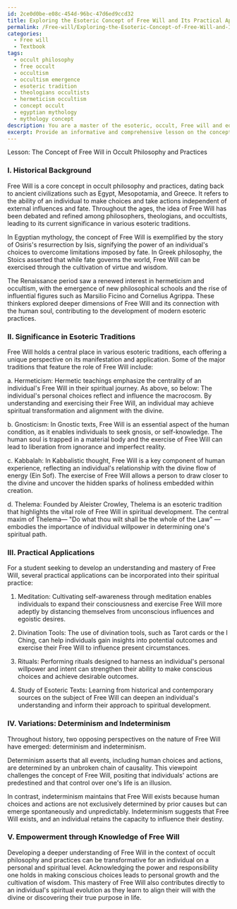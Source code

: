```yaml
---
id: 2ce0d0be-e08c-454d-96bc-47d6ed9ccd32
title: Exploring the Esoteric Concept of Free Will and Its Practical Applications
permalink: /Free-will/Exploring-the-Esoteric-Concept-of-Free-Will-and-Its-Practical-Applications/
categories:
  - Free will
  - Textbook
tags:
  - occult philosophy
  - free occult
  - occultism
  - occultism emergence
  - esoteric tradition
  - theologians occultists
  - hermeticism occultism
  - concept occult
  - egyptian mythology
  - mythology concept
description: You are a master of the esoteric, occult, Free will and education, you have written many textbooks on the subject in ways that provide students with rich and deep understanding of the subject. You are being asked to write textbook-like sections on a topic and you do it with full context, explainability, and reliability in accuracy to the true facts of the topic at hand, in a textbook style that a student would easily be able to learn from, in a rich, engaging, and contextual way. Always include relevant context (such as formulas and history), related concepts, and in a way that someone can gain deep insights from.
excerpt: Provide an informative and comprehensive lesson on the concept of "Free Will" within the context of occult philosophy and practices. Include its historical background, significance in various esoteric traditions, and practical applications for a student seeking to develop an understanding and mastery of Free Will in their respective spiritual path. Explore the varying perspectives on Free Will, such as determinism and indeterminism, and how a deeper knowledge of Free Will can empower an individual's personal growth and transformation.
---
```

Lesson: The Concept of Free Will in Occult Philosophy and Practices

### I. Historical Background

Free Will is a core concept in occult philosophy and practices, dating back to ancient civilizations such as Egypt, Mesopotamia, and Greece. It refers to the ability of an individual to make choices and take actions independent of external influences and fate. Throughout the ages, the idea of Free Will has been debated and refined among philosophers, theologians, and occultists, leading to its current significance in various esoteric traditions.

In Egyptian mythology, the concept of Free Will is exemplified by the story of Osiris's resurrection by Isis, signifying the power of an individual's choices to overcome limitations imposed by fate. In Greek philosophy, the Stoics asserted that while fate governs the world, Free Will can be exercised through the cultivation of virtue and wisdom.

The Renaissance period saw a renewed interest in hermeticism and occultism, with the emergence of new philosophical schools and the rise of influential figures such as Marsilio Ficino and Cornelius Agrippa. These thinkers explored deeper dimensions of Free Will and its connection with the human soul, contributing to the development of modern esoteric practices.

### II. Significance in Esoteric Traditions

Free Will holds a central place in various esoteric traditions, each offering a unique perspective on its manifestation and application. Some of the major traditions that feature the role of Free Will include:

a. Hermeticism: Hermetic teachings emphasize the centrality of an individual's Free Will in their spiritual journey. As above, so below: The individual's personal choices reflect and influence the macrocosm. By understanding and exercising their Free Will, an individual may achieve spiritual transformation and alignment with the divine.

b. Gnosticism: In Gnostic texts, Free Will is an essential aspect of the human condition, as it enables individuals to seek gnosis, or self-knowledge. The human soul is trapped in a material body and the exercise of Free Will can lead to liberation from ignorance and imperfect reality.

c. Kabbalah: In Kabbalistic thought, Free Will is a key component of human experience, reflecting an individual's relationship with the divine flow of energy (Ein Sof). The exercise of Free Will allows a person to draw closer to the divine and uncover the hidden sparks of holiness embedded within creation.

d. Thelema: Founded by Aleister Crowley, Thelema is an esoteric tradition that highlights the vital role of Free Will in spiritual development. The central maxim of Thelema— "Do what thou wilt shall be the whole of the Law" —embodies the importance of individual willpower in determining one's spiritual path.

### III. Practical Applications

For a student seeking to develop an understanding and mastery of Free Will, several practical applications can be incorporated into their spiritual practice:

1. Meditation: Cultivating self-awareness through meditation enables individuals to expand their consciousness and exercise Free Will more adeptly by distancing themselves from unconscious influences and egoistic desires.

2. Divination Tools: The use of divination tools, such as Tarot cards or the I Ching, can help individuals gain insights into potential outcomes and exercise their Free Will to influence present circumstances.

3. Rituals: Performing rituals designed to harness an individual's personal willpower and intent can strengthen their ability to make conscious choices and achieve desirable outcomes.

4. Study of Esoteric Texts: Learning from historical and contemporary sources on the subject of Free Will can deepen an individual's understanding and inform their approach to spiritual development.

### IV. Variations: Determinism and Indeterminism

Throughout history, two opposing perspectives on the nature of Free Will have emerged: determinism and indeterminism.

Determinism asserts that all events, including human choices and actions, are determined by an unbroken chain of causality. This viewpoint challenges the concept of Free Will, positing that individuals' actions are predestined and that control over one's life is an illusion.

In contrast, indeterminism maintains that Free Will exists because human choices and actions are not exclusively determined by prior causes but can emerge spontaneously and unpredictably. Indeterminism suggests that Free Will exists, and an individual retains the capacity to influence their destiny.

### V. Empowerment through Knowledge of Free Will

Developing a deeper understanding of Free Will in the context of occult philosophy and practices can be transformative for an individual on a personal and spiritual level. Acknowledging the power and responsibility one holds in making conscious choices leads to personal growth and the cultivation of wisdom. This mastery of Free Will also contributes directly to an individual's spiritual evolution as they learn to align their will with the divine or discovering their true purpose in life.

